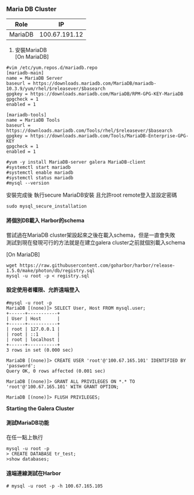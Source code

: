 ### Maria DB Cluster  

| Role | IP |
| ------- | -------------- |
| MariaDB  | 100.67.191.12 |
  

1. 安裝MariaDB  
[On MariaDB]  
```
#vim /etc/yum.repos.d/mariadb.repo
[mariadb-main]
name = MariaDB Server
baseurl = https://downloads.mariadb.com/MariaDB/mariadb-10.3.9/yum/rhel/$releasever/$basearch
gpgkey = https://downloads.mariadb.com/MariaDB/RPM-GPG-KEY-MariaDB
gpgcheck = 1
enabled = 1

[mariadb-tools]
name = MariaDB Tools
baseurl = https://downloads.mariadb.com/Tools/rhel/$releasever/$basearch
gpgkey = https://downloads.mariadb.com/Tools/MariaDB-Enterprise-GPG-KEY
gpgcheck = 1
enabled = 1

#yum -y install MariaDB-server galera MariaDB-client
#systemctl start mariadb
#systemctl enable mariadb
#systemctl status mariadb
#mysql --version
```
安裝完成後 執行secure MariaDB安裝 且允許root remote登入並設定密碼  
```bash=
sudo mysql_secure_installation
```

#### 將個別DB載入 Harbor的schema  
嘗試過在MariaDB cluster架設起來之後在載入schema，但是一直會失敗  
測試到現在發現可行的方法就是在建立galera cluster之前就個別載入schema  

[On MariaDB]  
```bash=
wget https://raw.githubusercontent.com/goharbor/harbor/release-1.5.0/make/photon/db/registry.sql
mysql -u root -p < registry.sql
```
#### 設定使用者權限、允許遠端登入

```bash=
#mysql -u root -p
MariaDB [(none)]> SELECT User, Host FROM mysql.user;
+------+-----------+
| User | Host      |
+------+-----------+
| root | 127.0.0.1 |
| root | ::1       |
| root | localhost |
+------+-----------+
3 rows in set (0.000 sec)

MariaDB [(none)]> CREATE USER 'root'@'100.67.165.101' IDENTIFIED BY 'password';
Query OK, 0 rows affected (0.001 sec)

MariaDB [(none)]> GRANT ALL PRIVILEGES ON *.* TO 'root'@'100.67.165.101' WITH GRANT OPTION;

MariaDB [(none)]> FLUSH PRIVILEGES;

```

**Starting the Galera Cluster**  

#### 測試MariaDB功能
在任一點上執行  
```bash=
mysql -u root -p
> CREATE DATABASE tr_test;
>show databases;
```

#### 遠端連線測試在Harbor
```bash=
# mysql -u root -p -h 100.67.165.105
```
